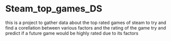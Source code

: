 # Steam_top_games_DS
this is a project to gather data about the top rated games of steam
to try and find a corellation between various factors and the rating of the game
try and predict if a future game would be highly rated due to its factors
